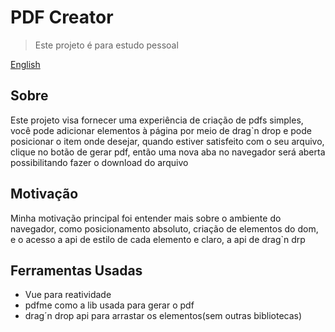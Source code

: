 # PDF Creator

> Este projeto é para estudo pessoal

[English](./README.md)

## Sobre

Este projeto visa fornecer uma experiência de criação de pdfs simples, você pode adicionar elementos à página por meio de drag`n drop e pode posicionar o item onde desejar, quando estiver satisfeito com o seu arquivo, clique no botão de gerar pdf, então uma nova aba no navegador será aberta possibilitando fazer o download do arquivo

## Motivação

Minha motivação principal foi entender mais sobre o ambiente do navegador, como posicionamento absoluto, criação de elementos do dom, e o acesso a api de estilo de cada elemento e claro, a api de drag`n drp

## Ferramentas Usadas

- Vue para reatividade
- pdfme como a lib usada para gerar o pdf
- drag´n drop api para arrastar os elementos(sem outras bibliotecas)
